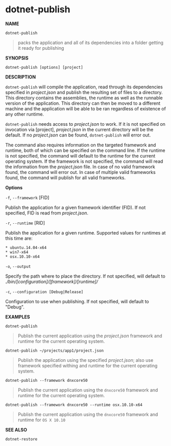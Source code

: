 dotnet-publish
==============

**NAME**

`dotnet-publish` 
> packs the application and all of its dependencies into a folder getting it ready for publishing

**SYNOPSIS**

`dotnet-publish [options] [project]`

**DESCRIPTION**

`dotnet-publish` will compile the application, read through its dependencies specified in _project.json_ and publish the resulting set of files to a directory. 
This directory contains the assemblies, the runtime as well as the runnable version of the application. 
This directory can then be moved to a different machine and the application will be able to be ran regardless of existence of any other runtime.  

`dotnet-publish` needs access to _project.json_ to work. 
If it is not specified on invocation via [project], _project.json_ in the current directory will be the default. 
If no _project.json_ can be found, `dotnet-publish` will error out. 

The command also requires information on the targeted framework and runtime, both of which can be specified on the command line. 
If the runtime is not specified, the command will default to the runtime for the current operating system. 
If the framework is not specified, the command will read the information from the _project.json_ file. 
In case of no valid framework found, the command will error out. 
In case of multiple valid frameworks found, the command will publish for all valid frameworks. 


**Options**

`-f`, `--framework` [FID]

Publish the application for a given framework identifier (FID). 
If not specified, FID is read from _project.json_.

`-r`, `--runtime` [RID]

Publish the application for a given runtime. 
Supported values for runtimes at this time are:

	* ubuntu.14.04-x64
	* win7-x64
	* osx.10.10-x64

`-o`, `--output`

Specify the path where to place the directory. 
If not specified, will default to _./bin/[configuration]/[framework]/[runtime]/_

`-c`, `--configuration [Debug|Release]`

Configuration to use when publishing. 
If not specified, will default to "Debug".

  

**EXAMPLES**

`dotnet-publish`
>Publish the current application using the _project.json_ framework and runtime for the current operating system. 

`dotnet-publish ~/projects/app1/project.json`
>Publish the application using the specified _project.json_; also use framework specified withing and runtime for the current operating system. 
	
`dotnet-publish --framework dnxcore50`
>Publish the current application using the `dnxcore50` framework and runtime for the current operating system. 
	
`dotnet-publish --framework dnxcore50 --runtime osx.10.10-x64`
>Publish the current application using the `dnxcore50` framework and runtime for `OS X 10.10`  
	
**SEE ALSO**

`dotnet-restore`
